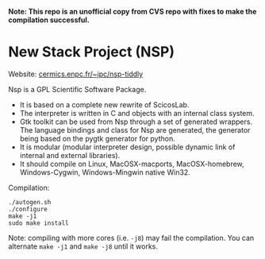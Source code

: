 **Note: This repo is an unofficial copy from CVS repo with fixes to make the compilation successful.**

# New Stack Project (NSP)

Website: [cermics.enpc.fr/~jpc/nsp-tiddly](cermics.enpc.fr/~jpc/nsp-tiddly)

Nsp is a GPL Scientific Software Package.
* It is based on a complete new rewrite of ScicosLab.
* The interpreter is written in C and objects with an internal class system.
* Gtk toolkit can be used from Nsp through a set of generated wrappers. The language bindings and class for Nsp are generated, the generator being based on the pygtk generator for python.
* It is modular (modular interpreter design, possible dynamic link of internal and external libraries).
* It should compile on Linux, MacOSX-macports, MacOSX-homebrew, Windows-Cygwin, Windows-Mingwin native Win32.

Compilation:
```
./autogen.sh
./configure
make -j1
sudo make install
```

Note: compiling with more cores (i.e. `-j8`) may fail the compilation. You can alternate `make -j1` and `make -j8` until it works.
